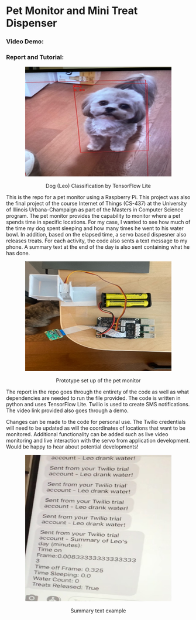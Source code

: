 # Pet Monitor and Mini Treat Dispenser 

### Video Demo: 
### Report and Tutorial:

<p align = "center">
<img src="./dog.jpg" alt="alt text" width=400 height=300>
</p>

<p align = "center">
Dog (Leo) Classification by TensorFlow Lite
</p>

This is the repo for a pet monitor using a Raspberry Pi. This project was also the final project of the course Internet of Things (CS-437) at the University of Illinois Urbana-Champaign as part of the Masters in Computer Science program. The pet monitor provides the capability to monitor where a pet spends time in specific locations. For my case, I wanted to see how much of the time my dog spent sleeping and how many times he went to his water bowl. In addition, based on the elapsed time, a servo based dispesner also releases treats. For each activity, the code also sents a text message to my phone. A summary text at the end of the day is also sent containing what he has done. 

<p align = "center">
<img src="./layout.jpeg" alt="alt text" width=400 height=300>
</p>

<p align = "center">
Prototype set up of the pet monitor
</p>

The report in the repo goes through the entirety of the code as well as what dependencies are needed to run the file provided. The code is written in python and uses TensorFlow Lite. Twilio is used to create SMS notifications. The video link provided also goes through a demo. 

Changes can be made to the code for personal use. The Twilio credentials will need to be updated as will the coordinates of locations that want to be monitored. Additional functionality can be added such as live video monitoring and live interaction with the servo from application development. Would be happy to hear about potential developments!


<p align = "center">
<img src="./summary_text.jpg" alt="alt text" width=400 height=400>
</p>

<p align = "center">
Summary text example
</p>

